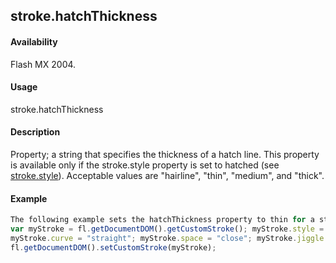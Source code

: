 ## stroke.hatchThickness

#### Availability

Flash MX 2004.

#### Usage

stroke.hatchThickness

#### Description

Property; a string that specifies the thickness of a hatch line. This property is available only if the stroke.style
property is set to hatched (see [stroke.style](../Stroke_object/stroke20.md)). Acceptable values are "hairline", "thin", "medium", and "thick".

#### Example

```javascript
The following example sets the hatchThickness property to thin for a stroke style of hatched:
var myStroke = fl.getDocumentDOM().getCustomStroke(); myStroke.style = "hatched";
myStroke.curve = "straight"; myStroke.space = "close"; myStroke.jiggle = "wild"; myStroke.rotate = "free"; myStroke.length = "slight"; myStroke.hatchThickness = "thin";
fl.getDocumentDOM().setCustomStroke(myStroke);

```